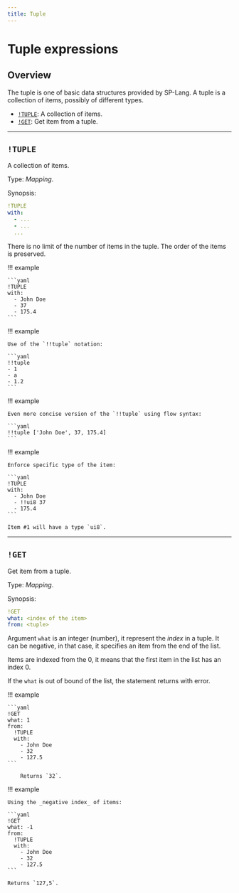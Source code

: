 ```yaml
---
title: Tuple
---
```


# Tuple expressions

## Overview

The tuple is one of basic data structures provided by SP-Lang.
A tuple is a collection of items, possibly of different types.


* [`!TUPLE`](#tuple): A collection of items.
* [`!GET`](#get): Get item from a tuple.

---

## `!TUPLE`

A collection of items.

Type:  _Mapping_.

Synopsis:

```yaml
!TUPLE
with:
  - ...
  - ...
  ...
```

There is no limit of the number of items in the tuple.
The order of the items is preserved.


!!! example

    ```yaml
    !TUPLE
    with:
      - John Doe
      - 37
      - 175.4
    ```

!!! example

    Use of the `!!tuple` notation:

    ```yaml
    !!tuple
    - 1
    - a
    - 1.2
    ```

!!! example

    Even more concise version of the `!!tuple` using flow syntax:

    ```yaml
    !!tuple ['John Doe', 37, 175.4]
    ```

!!! example

    Enforce specific type of the item:

    ```yaml
    !TUPLE
    with:
      - John Doe
      - !!ui8 37
      - 175.4
    ```

    Item #1 will have a type `ui8`.

---

## `!GET`

Get item from a tuple.

Type: _Mapping_.

Synopsis:

```yaml
!GET
what: <index of the item>
from: <tuple>
```

Argument `what` is an integer (number), it represent the _index_ in a tuple.
It can be negative, in that case, it specifies an item from the end of the list.

Items are indexed from the 0, it means that the first item in the list has an index 0.

If the `what` is out of bound of the list, the statement returns with error.


!!! example

    ```yaml
    !GET
    what: 1
    from:
      !TUPLE
      with:
        - John Doe
        - 32
        - 127.5
    ```

        Returns `32`.

!!! example

    Using the _negative index_ of items:

    ```yaml
    !GET
    what: -1
    from:
      !TUPLE
      with:
        - John Doe
        - 32
        - 127.5
    ```

    Returns `127,5`.
